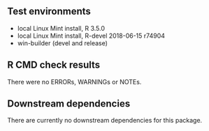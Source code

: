 ## Test environments

* local Linux Mint install, R 3.5.0
* local Linux Mint install, R-devel 2018-06-15 r74904
* win-builder (devel and release)

## R CMD check results

There were no ERRORs, WARNINGs or NOTEs.

## Downstream dependencies

There are currently no downstream dependencies for this package.
